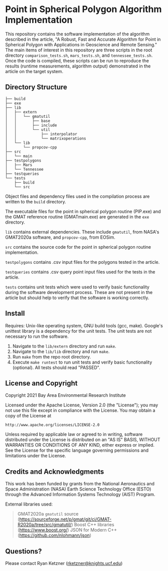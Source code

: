 # Point in Spherical Polygon Algorithm Implementation

This repository contains the software implementation of the algorithm described in the article, "A Robust, Fast and Accurate Algorithm for Point in Spherical Polygon with Applications in Geoscience and Remote Sensing." The main items of interest in this repository are three scripts in the root directory `comparison_tests.sh`, `mars_tests.sh`, and `tennessee_tests.sh`. Once the code is compiled, these scripts can be run to reproduce the results (runtime measurements, algorithm output) demonstrated in the article on the target system. 

## Directory Structure
```
├── build
├── exe
├── lib
│   ├── extern
│   │   └── gmatutil
│   │       ├── base
│   │       ├── include
│   │       └── util
│   │           ├── interpolator
│   │           └── matrixoperations
│   └── lib
│       └── propcov-cpp
├── src
│   └── main
├── testpolygons
│   ├── Mars
│   └── Tennessee
├── testqueries
└── tests
    ├── build
    └── src
```

Object files and dependency files used in the compilation process are written to the `build` directory.

The executable files for the point in spherical polygon routine (PIP.exe) and the GMAT reference routine (GMATmain.exe) are generated in the `exe` directory.

`lib` contains external dependencies. These include `gmatutil`, from NASA's GMAT2020a software, and `propcov-cpp`, from EOSim.

`src` contains the source code for the point in spherical polygon routine implementation.

`testpolygons` contains .csv input files for the polygons tested in the article.

`testqueries` contains .csv query point input files used for the tests in the article.

`tests` contains unit tests which were used to verify basic functionality during the software development process. These are not present in the article but should help to verify that the software is working correctly.

## Install

Requires: Unix-like operating system, GNU build tools (gcc, make). Google's unittest library is a dependency for the unit tests. The unit tests are not necessary to run the software. 

1. Navigate to the `lib/extern` directory and run `make`. 
2. Navigate to the `lib/lib` directory and run `make`.
3. Run `make` from the repo root directory.
4. Execute `make runtest` to run unit tests and verify basic functionality (optional). All tests should read "PASSED".

## License and Copyright

Copyright 2021 Bay Area Environmental Research Institute

Licensed under the Apache License, Version 2.0 (the "License");
you may not use this file except in compliance with the License.
You may obtain a copy of the License at

    http://www.apache.org/licenses/LICENSE-2.0

Unless required by applicable law or agreed to in writing, software
distributed under the License is distributed on an "AS IS" BASIS,
WITHOUT WARRANTIES OR CONDITIONS OF ANY KIND, either express or implied.
See the License for the specific language governing permissions and
limitations under the License.

## Credits and Acknowledgments

This work has been funded by grants from the National Aeronautics and Space Administration (NASA) Earth Science Technology Office (ESTO) through the Advanced Information Systems Technology (AIST) Program.

External libraries used:

> GMAT2020a `gmatutil` source (https://sourceforge.net/p/gmat/git/ci/GMAT-R2020a/tree/src/gmatutil/)
> Boost C++ libraries (https://www.boost.org/)
> JSON for Modern C++ (https://github.com/nlohmann/json)

## Questions?

Please contact Ryan Ketzner (rketzner@knights.ucf.edu)
